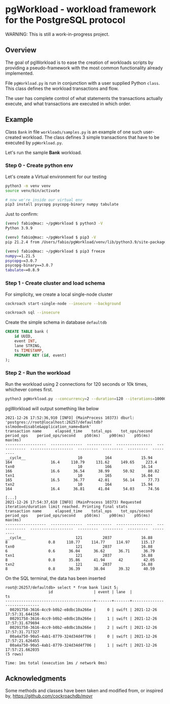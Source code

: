 # pgWorkload - workload framework for the PostgreSQL protocol

WARNING: This is still a work-in-progress project.

## Overview

The goal of pgWorkload is to ease the creation of workloads scripts by providing a pseudo-framework with the most common functionality already implemented.

File `pgWorkload.py` is run in conjunction with a user supplied Python `class`. This class defines the workload transactions and flow.

The user has complete control of what statements the transactions actually execute, and what transactions are executed in which order.

## Example

Class `Bank` in file `workloads/samples.py` is an example of one such user-created workload.
The class defines 3 simple transactions that have to be executed by `pgWorkload.py`.

Let's run the sample **Bank** workload.

### Step 0 - Create python env

Let's create a Virtual environment for our testing

```bash
python3 -m venv venv
source venv/bin/activate

# now we're inside our virtual env
pip3 install psycopg psycopg-binary numpy tabulate
```

Just to confirm:

```bash
(venv) fabio@mac: ~/pgWorkload $ python3 -V
Python 3.9.9

(venv) fabio@mac: ~/pgWorkload $ pip3 -V
pip 21.2.4 from /Users/fabio/pgWorkload/venv/lib/python3.9/site-packages/pip (python 3.9)

(venv) fabio@mac: ~/pgWorkload $ pip3 freeze
numpy==1.21.5
psycopg==3.0.7
psycopg-binary==3.0.7
tabulate==0.8.9
```

### Step 1 - Create cluster and load schema

For simplicity, we create a local single-node cluster

```bash
cockroach start-single-node --insecure --background

cockroach sql --insecure
```

Create the simple schema in database `defaultdb`

```sql
CREATE TABLE bank (
    id UUID, 
    event INT, 
    lane STRING, 
    ts TIMESTAMP, 
    PRIMARY KEY (id, event)
);
```

### Step 2 - Run the workload

Run the workload using 2 connections for 120 seconds or 10k times, whichever comes first.

```bash
python3 pgWorkload.py --concurrency=2 --duration=120 --iterations=10000 --workload=workloads/samples.py --workload-class=Bank --parameters=swift
```

pgWorkload will output something like below

```text
2021-12-26 17:52:36,910 [INFO] (MainProcess 10373) dburl: 'postgres://root@localhost:26257/defaultdb?sslmode=disable&application_name=Bank'
transaction name      elapsed_time    total_ops    tot_ops/second    period_ops    period_ops/second    p50(ms)    p90(ms)    p95(ms)    max(ms)
------------------  --------------  -----------  ----------------  ------------  -------------------  ---------  ---------  ---------  ---------
__cycle__                       10          164             15.94           164                 16.4     110.79     131.62     149.65     223.4
txn0                            10          166             16.14           166                 16.6      36.54      38.99      50.92      80.82
txn1                            10          165             16.04           165                 16.5      36.77      42.01      56.14      77.73
txn2                            10          164             15.94           164                 16.4      36.81      41.04      54.03      74.56 

[...]
2021-12-26 17:54:37,610 [INFO] (MainProcess 10373) Requested iteration/duration limit reached. Printing final stats
transaction name      elapsed_time    total_ops    tot_ops/second    period_ops    period_ops/second    p50(ms)    p90(ms)    p95(ms)    max(ms)
------------------  --------------  -----------  ----------------  ------------  -------------------  ---------  ---------  ---------  ---------
__cycle__                      121         2037             16.88             8                  0.8     110.77     114.77     114.97     115.17
txn0                           121         2037             16.88             6                  0.6      36.04      36.62      36.71      36.79
txn1                           121         2037             16.88             8                  0.8      35.86      41.94      42         42.05
txn2                           121         2037             16.88             8                  0.8      36.39      38.04      39.32      40.59 
```

On the SQL terminal, the data has been inserted

```text
root@:26257/defaultdb> select * from bank limit 5;
                   id                  | event | lane  |             ts
---------------------------------------+-------+-------+-----------------------------
  00291758-3616-4cc9-b0b2-e8dbc10a266e |     0 | swift | 2021-12-26 17:57:31.644156
  00291758-3616-4cc9-b0b2-e8dbc10a266e |     1 | swift | 2021-12-26 17:57:31.679694
  00291758-3616-4cc9-b0b2-e8dbc10a266e |     2 | swift | 2021-12-26 17:57:31.717327
  00a4a750-90a5-4ab1-8779-324d34d4f706 |     0 | swift | 2021-12-26 17:57:21.626455
  00a4a750-90a5-4ab1-8779-324d34d4f706 |     1 | swift | 2021-12-26 17:57:21.662035
(5 rows)

Time: 1ms total (execution 1ms / network 0ms)
```

## Acknowledgments

Some methods and classes have been taken and modified from, or inspired by, <https://github.com/cockroachdb/movr>
